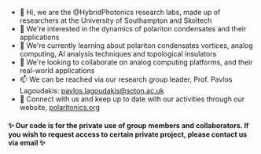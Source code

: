 - 👋 Hi, we are the @HybridPhotonics research labs, made up of researchers at the University of Southampton and Skoltech
- 👀 We're interested in the dynamics of polariton condensates and their applications
- 🌱 We're currently learning about polariton condensates vortices, analog computing, AI analysis techniques and topological insulators
- 💞️ We're looking to collaborate on analog computing platforms, and their real-world applications
- 📫 We can be reached via our research group leader, Prof. Pavlos Lagoudakis: pavlos.lagoudakis@soton.ac.uk
- 🔗 Connect with us and keep up to date with our activities through our website, [polaritonics.org](https://www.polaritonics.org/home)


#### ✨ Our code is for the private use of group members and collaborators. If you wish to request access to certain private project, please contact us via email ✨
